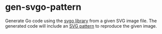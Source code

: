 # gen-svgo-pattern

Generate Go code using the [svgo library](https://github.com/ajstarks/svgo) from a given
SVG image file. The generated code will include an
[SVG pattern](https://developer.mozilla.org/en-US/docs/Web/SVG/Tutorial/Patterns)
to reproduce the given image.
